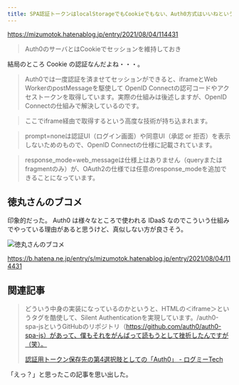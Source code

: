 ```yaml
---
title: SPA認証トークンはlocalStorageでもCookieでもない、Auth0方式はいいねというお話 - @mizumotokのブログ
---
```


https://mizumotok.hatenablog.jp/entry/2021/08/04/114431

> Auth0のサーバとはCookieでセッションを維持しておき

結局のところ Cookie の認証なんだよね・・・。

> Auth0では一度認証を済ませてセッションができると、iframeとWeb WorkerのpostMessageを駆使して OpenID Connectの認可コードやアクセストークンを取得しています。実際の仕組みは後述しますが、OpenID Connectの仕組みで解決しているのです。

> ここでiframe経由で取得するという高度な技術が持ち込まれます。

> prompt=noneは認証UI（ログイン画面）や同意UI（承認 or 拒否）を表示しないためのもので、OpenID Connectの仕様に記載されています。

> response_mode=web_messageは仕様上はありません（queryまたはfragmentのみ）が、OAuth2の仕様では任意のresponse_modeを追加できることになっています。

## 徳丸さんのブコメ

印象的だった。
Auth0 は様々なところで使われる IDaaS なのでこういう仕組みでやっている理由があると思うけど、真似しない方が良さそう。

![徳丸さんのブコメ](https://mryhryki.com/file/UpdppaFPy7QMDoSzj0ynxBCUNFxlRn6ooE1ISEr7_x741CyU.png)

https://b.hatena.ne.jp/entry/s/mizumotok.hatenablog.jp/entry/2021/08/04/114431


## 関連記事

> どういう中身の実装になっているのかというと、HTMLの＜iframe＞というタグを酷使して、Silent Authenticationを実現しています。/auth0-spa-jsというGitHubのリポジトリ（https://github.com/auth0/auth0-spa-js）があって、僕もそれをがんばって読もうとして挫折したんですが（笑）。
>
> [認証用トークン保存先の第4選択肢としての「Auth0」 - ログミーTech](https://logmi.jp/tech/articles/324349)

「えっ？」と思ったこの記事を思い出した。
